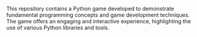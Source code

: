 This repository contains a Python game developed to demonstrate fundamental programming concepts and game development techniques. The game offers an engaging and interactive experience, highlighting the use of various Python libraries and tools.
